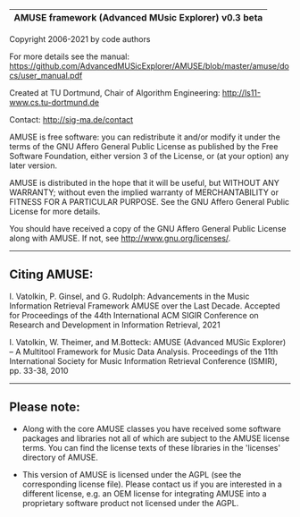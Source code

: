 |AMUSE framework (Advanced MUsic Explorer) v0.3 beta|
|---------------------------------------------------|

Copyright 2006-2021 by code authors

For more details see the manual:
<https://github.com/AdvancedMUSicExplorer/AMUSE/blob/master/amuse/docs/user_manual.pdf>

Created at TU Dortmund, Chair of Algorithm Engineering:
<http://ls11-www.cs.tu-dortmund.de>

Contact:
<http://sig-ma.de/contact>

AMUSE is free software: you can redistribute it and/or modify
it under the terms of the GNU Affero General Public License as published by
the Free Software Foundation, either version 3 of the License, or
(at your option) any later version.

AMUSE is distributed in the hope that it will be useful,
but WITHOUT ANY WARRANTY; without even the implied warranty of
MERCHANTABILITY or FITNESS FOR A PARTICULAR PURPOSE. See the
GNU Affero General Public License for more details.

You should have received a copy of the GNU Affero General Public License
along with AMUSE. If not, see <http://www.gnu.org/licenses/>.

-------------
Citing AMUSE:
-------------
I. Vatolkin, P. Ginsel, and G. Rudolph: Advancements in the Music Information Retrieval Framework AMUSE over the Last Decade. Accepted for Proceedings of the 44th International ACM SIGIR Conference on Research and Development in Information Retrieval, 2021

I. Vatolkin, W. Theimer, and M.Botteck: AMUSE (Advanced MUSic Explorer) – A Multitool Framework for Music Data Analysis. Proceedings of the 11th International Society for Music Information Retrieval Conference (ISMIR), pp. 33-38, 2010

------------
Please note:
------------

* Along with the core AMUSE classes you have received some software
  packages and libraries not all of which are subject to the AMUSE
  license terms. You can find the license texts of these libraries
  in the 'licenses' directory of AMUSE.
  
* This version of AMUSE is licensed under the AGPL (see the
  corresponding license file). Please contact us if you are
  interested in a different license, e.g. an OEM license for
  integrating AMUSE into a proprietary software product
  not licensed under the AGPL.

